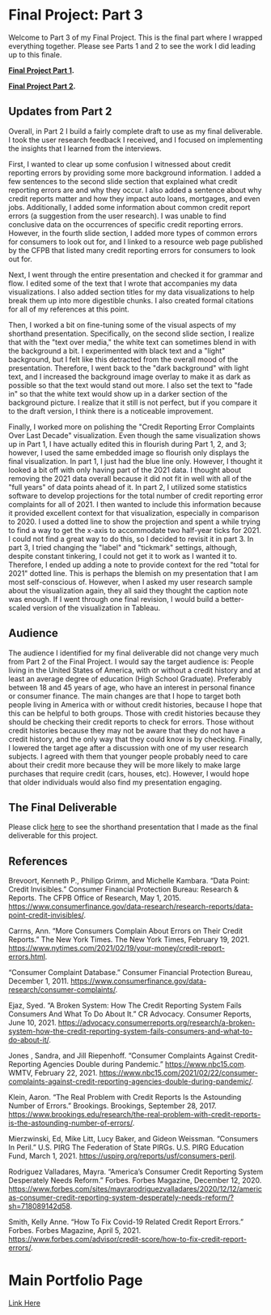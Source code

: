 # Final Project: Part 3

Welcome to Part 3 of my Final Project. This is the final part where I wrapped everything together. Please see Parts 1 and 2 to see the work I did leading up to this finale.

**[Final Project Part 1](https://ngraves51.github.io/Portfolio/final-project/FinalProject_Part1_NickGraves.html).**

**[Final Project Part 2](https://ngraves51.github.io/Portfolio/final-project/FinalProject_Part2_NickGraves.html).**


## Updates from Part 2


Overall, in Part 2 I build a fairly complete draft to use as my final deliverable. I took the user research feedback I received, and I focused on implementing the insights that I learned from the interviews. 

First, I wanted to clear up some confusion I witnessed about credit reporting errors by providing some more background information. I added a few sentences to the second slide section that explained what credit reporting errors are and why they occur. I also added a sentence about why credit reports matter and how they impact auto loans, mortgages, and even jobs. Additionally, I added some information about common credit report errors  (a suggestion from the user research). I was unable to find conclusive data on the occurrences of specific credit reporting errors. However, in the fourth slide section, I added more types of common errors for consumers to look out for, and I linked to a resource web page published by the CFPB that listed many credit reporting errors for consumers to look out for. 

Next, I went through the entire presentation and checked it for grammar and flow. I edited some of the text that I wrote that accompanies my data visualizations. I also added section titles for my data visualizations to help break them up into more digestible chunks. I also created formal citations for all of my references at this point. 

Then, I worked a bit on fine-tuning some of the visual aspects of my shorthand presentation. Specifically, on the second slide section, I realize that with the "text over media," the white text can sometimes blend in with the background a bit. I experimented with black text and a "light" background, but I felt like this detracted from the overall mood of the presentation. Therefore, I went back to the "dark background" with light text, and I increased the background image overlay to make it as dark as possible so that the text would stand out more. I also set the text to "fade in" so that the white text would show up in a darker section of the background picture. I realize that it still is not perfect, but if you compare it to the draft version, I think there is a noticeable improvement. 

Finally, I worked more on polishing the "Credit Reporting Error Complaints Over Last Decade" visualization. Even though the same visualization shows up in Part 1, I have actually edited this in flourish during Part 1, 2, and 3; however, I used the same embedded image so flourish only displays the final visualization. In part 1, I just had the blue line only. However, I thought it looked a bit off with only having part of the 2021 data. I thought about removing the 2021 data overall because it did not fit in well with all of the "full years" of data points ahead of it. In part 2, I utilized some statistics software to develop projections for the total number of credit reporting error complaints for all of 2021. I then wanted to include this information because it provided excellent context for that visualization, especially in comparison to 2020. I used a dotted line to show the projection and spent a while trying to find a way to get the x-axis to accommodate two half-year ticks for 2021. I could not find a great way to do this, so I decided to revisit it in part 3. In part 3, I tried changing the "label" and "tickmark" settings, although, despite constant tinkering, I could not get it to work as I wanted it to. Therefore, I ended up adding a note to provide context for the red "total for 2021" dotted line. This is perhaps the blemish on my presentation that I am most self-conscious of. However, when I asked my user research sample about the visualization again, they all said they thought the caption note was enough. If I went through one final revision, I would build a better-scaled version of the visualization in Tableau.

## Audience

The audience I identified for my final deliverable did not change very much from Part 2 of the Final Project. I would say the target audience is: People living in the United States of America, with or without a credit history and at least an average degree of education (High School Graduate). Preferably between 18 and 45 years of age, who have an interest in personal finance or consumer finance. The main changes are that I hope to target both people living in America with or without credit histories, because I hope that this can be helpful to both groups. Those with credit histories because they should be checking their credit reports to check for errors. Those without credit histories because they may not be aware that they do not have a credit history, and the only way that they could know is by checking. Finally, I lowered the target age after a discussion with one of my user research subjects. I agreed with them that younger people probably need to care about their credit more because they will be more likely to make large purchases that require credit (cars, houses, etc). However, I would hope that older individuals would also find my presentation engaging. 


## The Final Deliverable

Please click [here](https://carnegiemellon.shorthandstories.com/credit-reporting-crisis/index.html) to see the shorthand presentation that I made as the final deliverable for this project. 









## References
Brevoort, Kenneth P., Philipp Grimm, and Michelle Kambara. “Data Point: Credit Invisibles.” Consumer Financial Protection Bureau: Research &amp; Reports. The CFPB Office of Research, May 1, 2015. https://www.consumerfinance.gov/data-research/research-reports/data-point-credit-invisibles/. 

Carrns, Ann. “More Consumers Complain About Errors on Their Credit Reports.” The New York Times. The New York Times, February 19, 2021. https://www.nytimes.com/2021/02/19/your-money/credit-report-errors.html. 

“Consumer Complaint Database.” Consumer Financial Protection Bureau, December 1, 2011. https://www.consumerfinance.gov/data-research/consumer-complaints/. 

Ejaz, Syed. “A Broken System: How The Credit Reporting System Fails Consumers And What To Do About It.” CR Advocacy. Consumer Reports, June 10, 2021. https://advocacy.consumerreports.org/research/a-broken-system-how-the-credit-reporting-system-fails-consumers-and-what-to-do-about-it/. 

Jones , Sandra, and Jill Riepenhoff. “Consumer Complaints Against Credit-Reporting Agencies Double during Pandemic.” https://www.nbc15.com. WMTV, February 22, 2021. https://www.nbc15.com/2021/02/22/consumer-complaints-against-credit-reporting-agencies-double-during-pandemic/. 

Klein, Aaron. “The Real Problem with Credit Reports Is the Astounding Number of Errors.” Brookings. Brookings, September 28, 2017. https://www.brookings.edu/research/the-real-problem-with-credit-reports-is-the-astounding-number-of-errors/. 

Mierzwinski, Ed, Mike Litt, Lucy Baker, and Gideon Weissman. “Consumers In Peril.” U.S. PIRG The Federation of State PIRGs. U.S. PIRG Education Fund, March 1, 2021. https://uspirg.org/reports/usf/consumers-peril. 

Rodriguez Valladares, Mayra. “America’s Consumer Credit Reporting System Desperately Needs Reform.” Forbes. Forbes Magazine, December 12, 2020. https://www.forbes.com/sites/mayrarodriguezvalladares/2020/12/12/americas-consumer-credit-reporting-system-desperately-needs-reform/?sh=718089142d58. 

Smith, Kelly Anne. “How To Fix Covid-19 Related Credit Report Errors.” Forbes. Forbes Magazine, April 5, 2021. https://www.forbes.com/advisor/credit-score/how-to-fix-credit-report-errors/. 




# Main Portfolio Page
[Link Here](https://ngraves51.github.io/Portfolio/)
